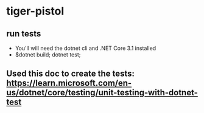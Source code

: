 # tiger-pistol

## run tests

- You'll will need the dotnet cli and .NET Core 3.1 installed
- $dotnet build; dotnet test;

## Used this doc to create the tests: https://learn.microsoft.com/en-us/dotnet/core/testing/unit-testing-with-dotnet-test
